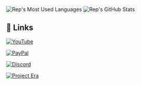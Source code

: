 <img align="center" alt="Rep's Most Used Languages" src="https://github-readme-stats.vercel.app/api/top-langs/?username=RepGraphics&title_color=fff&icon_color=79ff97&text_color=9f9f9f&bg_color=151515" />
<img align="center" alt="Rep's GitHub Stats" src="https://github-readme-stats.vercel.app/api/?username=RepGraphics&show_icons=true&title_color=fff&icon_color=79ff97&text_color=9f9f9f&bg_color=151515" />

## 🔗 Links
[![YouTube](https://img.shields.io/youtube/channel/subscribers/UCVlqnigRMu-OkQ4Xf5YDrrA?label=Subscribe&logo=youtube&style=for-the-badge)](https://www.youtube.com/channel/UCVlqnigRMu-OkQ4Xf5YDrrA)

[![PayPal](https://img.shields.io/badge/PayPal-Donate-blue?style=for-the-badge&logo=paypal&logoColor=white)](https://paypal.me/repgraphics?country.x=GB&locale.x=en_GB)

[![Discord](https://img.shields.io/discord/812467944420409355?color=blueviolet&label=Discord&logo=discord&logoColor=white&style=for-the-badge)](https://discord.gg/GwJKw7KP9J)

[![Project Era](https://img.shields.io/website?down_color=Red&down_message=Offline&label=euphoriaservers.xyz&style=for-the-badge&up_color=Green&up_message=Online&url=https%3A%2F%2Feuphoriaservers.xyz)](https://euphoriaservers.xyz)
